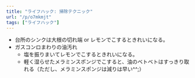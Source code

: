 ```yaml
---
title: "ライフハック: 掃除テクニック"
url: "/p/o7mkmjt"
tags: ["ライフハック"]
---
```


- 台所のシンクは大根の切れ端 or レモンでこするときれいになる。
- ガスコンロまわりの油汚れ
  - 塩を振りまいてレモンでこするときれいになる。
  - 軽く湿らせたメラミンスポンジでこすると、油のベトベトはすっきり取れる（ただし、メラミンスポンジは減りは早い^^;）<!-- 2016-06-20 -->

